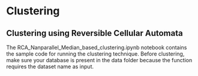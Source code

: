 # Clustering
## Clustering using Reversible Cellular Automata
The RCA_Nanparallel_Median_based_clustering.ipynb notebook contains the sample code for running the clustering technique.
Before clustering, make sure your database is present in the data folder because the function requires the dataset name as input.
